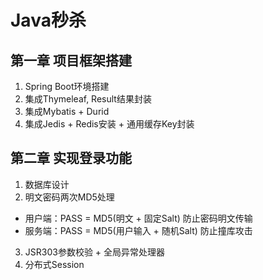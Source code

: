 # Java秒杀

## 第一章 项目框架搭建
1. Spring Boot环境搭建
2. 集成Thymeleaf, Result结果封装
3. 集成Mybatis + Durid
4. 集成Jedis + Redis安装 + 通用缓存Key封装

## 第二章 实现登录功能
1. 数据库设计
2. 明文密码两次MD5处理
* 用户端：PASS = MD5(明文 + 固定Salt) 防止密码明文传输
* 服务端：PASS = MD5(用户输入 + 随机Salt) 防止撞库攻击
3. JSR303参数校验 + 全局异常处理器
4. 分布式Session